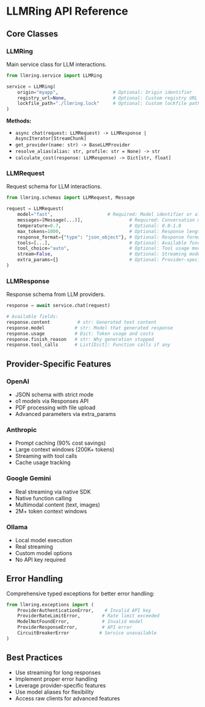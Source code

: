 # LLMRing API Reference

## Core Classes

### LLMRing

Main service class for LLM interactions.

```python
from llmring.service import LLMRing

service = LLMRing(
    origin="myapp",                    # Optional: Origin identifier
    registry_url=None,                 # Optional: Custom registry URL
    lockfile_path="./llmring.lock"     # Optional: Custom lockfile path
)
```

**Methods:**
- `async chat(request: LLMRequest) -> LLMResponse | AsyncIterator[StreamChunk]`
- `get_provider(name: str) -> BaseLLMProvider`
- `resolve_alias(alias: str, profile: str = None) -> str`
- `calculate_cost(response: LLMResponse) -> Dict[str, float]`

### LLMRequest

Request schema for LLM interactions.

```python
from llmring.schemas import LLMRequest, Message

request = LLMRequest(
    model="fast",                    # Required: Model identifier or alias
    messages=[Message(...)],                 # Required: Conversation messages
    temperature=0.7,                         # Optional: 0.0-1.0
    max_tokens=1000,                         # Optional: Response length limit
    response_format={"type": "json_object"}, # Optional: Response format
    tools=[...],                             # Optional: Available functions
    tool_choice="auto",                      # Optional: Tool usage mode
    stream=False,                            # Optional: Streaming mode
    extra_params={}                          # Optional: Provider-specific params
)
```

### LLMResponse

Response schema from LLM providers.

```python
response = await service.chat(request)

# Available fields:
response.content          # str: Generated text content
response.model           # str: Model that generated response
response.usage           # Dict: Token usage and costs
response.finish_reason   # str: Why generation stopped
response.tool_calls      # List[Dict]: Function calls if any
```

## Provider-Specific Features

### OpenAI
- JSON schema with strict mode
- o1 models via Responses API
- PDF processing with file upload
- Advanced parameters via extra_params

### Anthropic
- Prompt caching (90% cost savings)
- Large context windows (200K+ tokens)
- Streaming with tool calls
- Cache usage tracking

### Google Gemini
- Real streaming via native SDK
- Native function calling
- Multimodal content (text, images)
- 2M+ token context windows

### Ollama
- Local model execution
- Real streaming
- Custom model options
- No API key required

## Error Handling

Comprehensive typed exceptions for better error handling:

```python
from llmring.exceptions import (
    ProviderAuthenticationError,    # Invalid API key
    ProviderRateLimitError,        # Rate limit exceeded
    ModelNotFoundError,            # Invalid model
    ProviderResponseError,         # API error
    CircuitBreakerError           # Service unavailable
)
```

## Best Practices

- Use streaming for long responses
- Implement proper error handling
- Leverage provider-specific features
- Use model aliases for flexibility
- Access raw clients for advanced features